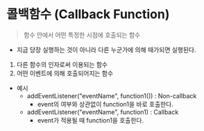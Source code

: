 # 콜백함수 (Callback Function)

> 함수 안에서 어떤 특정한 시점에 호출되는 함수

- 지금 당장 실행하는 것이 아니라 다른 누군가에 의해 때가되면 실행된다.

1. 다른 함수의 인자로써 이용되는 함수
2. 어떤 이벤트에 의해 호출되어지는 함수

- 예시
  - addEventListener("eventName", function1()) : Non-callback
    - event의 여부와 상관없이 function1을 바로 호출한다. 
  - addEventListener("eventName", function1) : Callback
    - event가 적용될 때 function1을 호출한다.